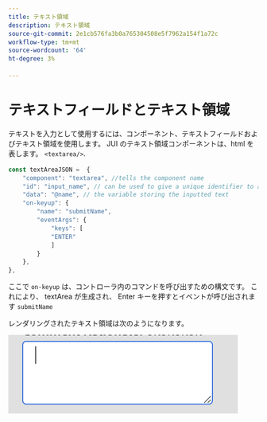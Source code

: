 ```yaml
---
title: テキスト領域
description: テキスト領域
source-git-commit: 2e1cb576fa3b0a765304508e5f7962a154f1a72c
workflow-type: tm+mt
source-wordcount: '64'
ht-degree: 3%

---
```


# テキストフィールドとテキスト領域

テキストを入力として使用するには、コンポーネント、テキストフィールドおよびテキスト領域を使用します。
JUI のテキスト領域コンポーネントは、html を表します。 `<textarea/>`.

```js title="textArea.js"
const textAreaJSON =  {
    "component": "textarea", //tells the component name
    "id": "input_name", // can be used to give a unique identifier to a component
    "data": "@name", // the variable storing the inputted text
    "on-keyup": {
        "name": "submitName",
        "eventArgs": {
            "keys": [
            "ENTER"
            ]
        }
    },
},
```

ここで `on-keyup` は、コントローラ内のコマンドを呼び出すための構文です。
これにより、 textArea が生成され、 Enter キーを押すとイベントが呼び出されます `submitName`

レンダリングされたテキスト領域は次のようになります。

![text-area](./imgs/text_area.png "テキスト領域")
